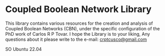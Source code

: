 # Coupled Boolean Network Library
This library contains various resources for the creation and analysis of Coupled Boolean Networks (CBN), under the
specific configuration of the PhD work of Carlos R P Tovar. I hope the Library is to your liking,
Any questions about it please write to the e-mail: crptcusco@gmail.com

SO Ubuntu 22.04







